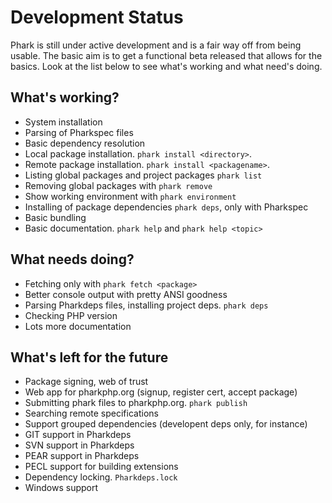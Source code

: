 Development Status
==================

Phark is still under active development and is a fair way off from being usable. The
basic aim is to get a functional beta released that allows for the basics. Look at the list
below to see what's working and what need's doing. 

What's working?
---------------

* System installation
* Parsing of Pharkspec files
* Basic dependency resolution
* Local package installation. `phark install <directory>`.
* Remote package installation. `phark install <packagename>`.
* Listing global packages and project packages `phark list`
* Removing global packages with `phark remove`
* Show working environment with `phark environment`
* Installing of package dependencies `phark deps`, only with Pharkspec
* Basic bundling
* Basic documentation. `phark help` and `phark help <topic>`

What needs doing?
-----------------

* Fetching only with `phark fetch <package>`
* Better console output with pretty ANSI goodness
* Parsing Pharkdeps files, installing project deps. `phark deps`
* Checking PHP version
* Lots more documentation

What's left for the future
--------------------------

* Package signing, web of trust
* Web app for pharkphp.org (signup, register cert, accept package)
* Submitting phark files to pharkphp.org. `phark publish`
* Searching remote specifications
* Support grouped dependencies (developent deps only, for instance)
* GIT support in Pharkdeps
* SVN support in Pharkdeps
* PEAR support in Pharkdeps
* PECL support for building extensions
* Dependency locking. `Pharkdeps.lock`
* Windows support
